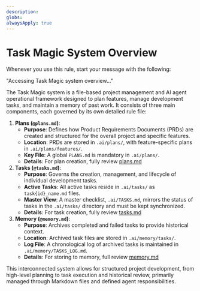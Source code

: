 ```yaml
---
description:
globs:
alwaysApply: true
---
```


# Task Magic System Overview

Whenever you use this rule, start your message with the following:

"Accessing Task Magic system overview..."

The Task Magic system is a file-based project management and AI agent operational framework designed to plan features, manage development tasks, and maintain a memory of past work.
It consists of three main components, each governed by its own detailed rule file:

1. **Plans (`@plans.md`)**:
    - **Purpose**: Defines how Product Requirements Documents (PRDs) are created and structured for the overall project and specific features.
    - **Location**: PRDs are stored in `.ai/plans/`, with feature-specific plans in `.ai/plans/features/`.
    - **Key File**: A global `PLANS.md` is mandatory in `.ai/plans/`.
    - **Details**: For plan creation, fully review [plans.md](md:.vscode/rules/.task-magic/plans.md)
2. **Tasks (`@tasks.md`)**:
    - **Purpose**: Governs the creation, management, and lifecycle of individual development tasks.
    - **Active Tasks**: All active tasks reside in `.ai/tasks/` as `task{id}_name.md` files.
    - **Master View**: A master checklist, `.ai/TASKS.md`, mirrors the status of tasks in the `.ai/tasks/` directory and must be kept synchronized.
    - **Details**: For task creation, fully review [tasks.md](md:.vscode/rules/.task-magic/tasks.md)
3. **Memory (`@memory.md`)**:
    - **Purpose**: Archives completed and failed tasks to provide historical context.
    - **Location**: Archived task files are stored in `.ai/memory/tasks/`.
    - **Log File**: A chronological log of archived tasks is maintained in `.ai/memory/TASKS_LOG.md`.
    - **Details**: For storing to memory, full review [memory.md](md:.vscode/rules/.task-magic/memory.md)

This interconnected system allows for structured project development, from high-level planning to task execution and historical review, primarily managed through Markdown files and defined agent responsibilities.
